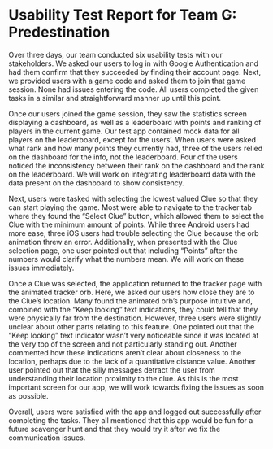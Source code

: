 # Usability Test Report for Team G: Predestination

Over three days, our team conducted six usability tests with our stakeholders. We asked
our users to log in with Google Authentication and had them confirm that they succeeded by
finding their account page. Next, we provided users with a game code and asked them to join
that game session. None had issues entering the code. All users completed the given tasks in a
similar and straightforward manner up until this point.

Once our users joined the game session, they saw the statistics screen displaying a
dashboard, as well as a leaderboard with points and ranking of players in the current game. Our
test app contained mock data for all players on the leaderboard, except for the users’. When users
were asked what rank and how many points they currently had, three of the users relied on the
dashboard for the info, not the leaderboard. Four of the users noticed the inconsistency between
their rank on the dashboard and the rank on the leaderboard. We will work on integrating
leaderboard data with the data present on the dashboard to show consistency.

Next, users were tasked with selecting the lowest valued Clue so that they can start
playing the game. Most were able to navigate to the tracker tab where they found the “Select
Clue” button, which allowed them to select the Clue with the minimum amount of points. While
three Android users had more ease, three iOS users had trouble selecting the Clue because the
orb animation threw an error. Additionally, when presented with the Clue selection page, one
user pointed out that including “Points” after the numbers would clarify what the numbers mean.
We will work on these issues immediately.

Once a Clue was selected, the application returned to the tracker page with the animated
tracker orb. Here, we asked our users how close they are to the Clue’s location. Many found the
animated orb’s purpose intuitive and, combined with the “Keep looking” text indications, they
could tell that they were physically far from the destination. However, three users were slightly
unclear about other parts relating to this feature. One pointed out that the “Keep looking” text
indicator wasn’t very noticeable since it was located at the very top of the screen and not
particularly standing out. Another commented how these indications aren’t clear about closeness
to the location, perhaps due to the lack of a quantitative distance value. Another user pointed out
that the silly messages detract the user from understanding their location proximity to the clue.
As this is the most important screen for our app, we will work towards fixing the issues as soon
as possible.

Overall, users were satisfied with the app and logged out successfully after completing
the tasks. They all mentioned that this app would be fun for a future scavenger hunt and that they
would try it after we fix the communication issues.
